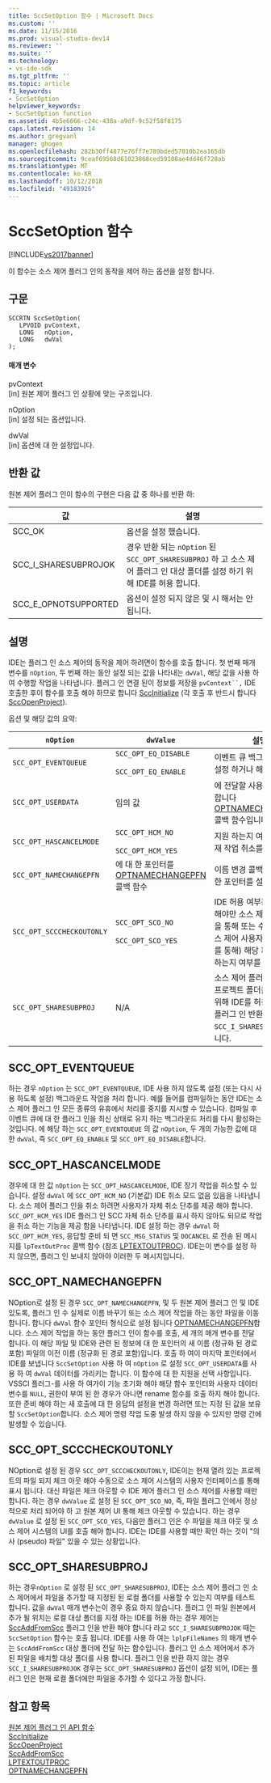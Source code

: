 ```yaml
---
title: SccSetOption 함수 | Microsoft Docs
ms.custom: ''
ms.date: 11/15/2016
ms.prod: visual-studio-dev14
ms.reviewer: ''
ms.suite: ''
ms.technology:
- vs-ide-sdk
ms.tgt_pltfrm: ''
ms.topic: article
f1_keywords:
- SccSetOption
helpviewer_keywords:
- SccSetOption function
ms.assetid: 4b5e6666-c24c-438a-a9df-9c52f58f8175
caps.latest.revision: 14
ms.author: gregvanl
manager: ghogen
ms.openlocfilehash: 282b30ff4877e76ff7e789bded57010b2ea165db
ms.sourcegitcommit: 9ceaf69568d61023868ced59108ae4dd46f720ab
ms.translationtype: MT
ms.contentlocale: ko-KR
ms.lasthandoff: 10/12/2018
ms.locfileid: "49183926"
---
```

# <a name="sccsetoption-function"></a>SccSetOption 함수
[!INCLUDE[vs2017banner](../includes/vs2017banner.md)]

이 함수는 소스 제어 플러그 인의 동작을 제어 하는 옵션을 설정 합니다.  
  
## <a name="syntax"></a>구문  
  
```cpp#  
SCCRTN SccSetOption(  
   LPVOID pvContext,  
   LONG   nOption,  
   LONG   dwVal  
);  
```  
  
#### <a name="parameters"></a>매개 변수  
 pvContext  
 [in] 원본 제어 플러그 인 상황에 맞는 구조입니다.  
  
 nOption  
 [in] 설정 되는 옵션입니다.  
  
 dwVal  
 [in] 옵션에 대 한 설정입니다.  
  
## <a name="return-value"></a>반환 값  
 원본 제어 플러그 인이 함수의 구현은 다음 값 중 하나를 반환 하:  
  
|값|설명|  
|-----------|-----------------|  
|SCC_OK|옵션을 설정 했습니다.|  
|SCC_I_SHARESUBPROJOK|경우 반환 되는 `nOption` 된 `SCC_OPT_SHARESUBPROJ` 하 고 소스 제어 플러그 인 대상 폴더를 설정 하기 위해 IDE를 허용 합니다.|  
|SCC_E_OPNOTSUPPORTED|옵션이 설정 되지 않은 및 시 해서는 안 됩니다.|  
  
## <a name="remarks"></a>설명  
 IDE는 플러그 인 소스 제어의 동작을 제어 하려면이 함수를 호출 합니다. 첫 번째 매개 변수를 `nOption`, 두 번째 하는 동안 설정 되는 값을 나타내는 `dwVal`, 해당 값을 사용 하 여 수행할 작업을 나타냅니다. 플러그 인 연결 된이 정보를 저장을 `pvContext``,` IDE 호출한 후이 함수를 호출 해야 하므로 합니다 [SccInitialize](../extensibility/sccinitialize-function.md) (각 호출 후 반드시 합니다 [SccOpenProject](../extensibility/sccopenproject-function.md)).  
  
 옵션 및 해당 값의 요약:  
  
|`nOption`|`dwValue`|설명|  
|---------------|---------------|-----------------|  
|`SCC_OPT_EVENTQUEUE`|`SCC_OPT_EQ_DISABLE`<br /><br /> `SCC_OPT_EQ_ENABLE`|이벤트 큐 백그라운드 하는 설정 하거나 해제 합니다.|  
|`SCC_OPT_USERDATA`|임의 값|에 전달할 사용자 값을 지정 합니다 [OPTNAMECHANGEPFN](../extensibility/optnamechangepfn.md) 콜백 함수입니다.|  
|`SCC_OPT_HASCANCELMODE`|`SCC_OPT_HCM_NO`<br /><br /> `SCC_OPT_HCM_YES`|지원 하는지 여부를 IDE 현재 작업 취소를 나타냅니다.|  
|`SCC_OPT_NAMECHANGEPFN`|에 대 한 포인터를 [OPTNAMECHANGEPFN](../extensibility/optnamechangepfn.md) 콜백 함수|이름 변경 콜백 함수에 대 한 포인터를 설정합니다.|  
|`SCC_OPT_SCCCHECKOUTONLY`|`SCC_OPT_SCO_NO`<br /><br /> `SCC_OPT_SCO_YES`|IDE 허용 여부는 체크 아웃 해야만 소스 제어 플러그 인을 통해 또는 수동으로 (소스 제어 사용자 인터페이스를 통해) 해당 파일을 검사 하는지 여부를 나타냅니다.|  
|`SCC_OPT_SHARESUBPROJ`|N/A|소스 제어 플러그 인 로컬 프로젝트 폴더를 지정 하기 위해 IDE를 허용 하는 경우 플러그 인 반환 `SCC_I_SHARESUBPROJOK`합니다.|  
  
## <a name="sccopteventqueue"></a>SCC_OPT_EVENTQUEUE  
 하는 경우 `nOption` 는 `SCC_OPT_EVENTQUEUE`, IDE 사용 하지 않도록 설정 (또는 다시 사용 하도록 설정) 백그라운드 작업을 처리 합니다. 예를 들어를 컴파일하는 동안 IDE는 소스 제어 플러그 인 모든 종류의 유휴에서 처리를 중지를 지시할 수 있습니다. 컴파일 후 이벤트 큐에 대 한 플러그 인을 최신 상태로 유지 하는 백그라운드 처리를 다시 활성화는 것입니다. 에 해당 하는 `SCC_OPT_EVENTQUEUE` 의 값 `nOption`, 두 개의 가능한 값에 대 한 `dwVal`, 즉 `SCC_OPT_EQ_ENABLE` 및 `SCC_OPT_EQ_DISABLE`합니다.  
  
## <a name="sccopthascancelmode"></a>SCC_OPT_HASCANCELMODE  
 경우에 대 한 값 `nOption` 는 `SCC_OPT_HASCANCELMODE`, IDE 장기 작업을 취소할 수 있습니다. 설정 `dwVal` 에 `SCC_OPT_HCM_NO` (기본값) IDE 취소 모드 없음 있음을 나타냅니다. 소스 제어 플러그 인을 취소 하려면 사용자가 자체 취소 단추를 제공 해야 합니다. `SCC_OPT_HCM_YES` IDE 플러그 인 SCC 자체 취소 단추를 표시 하지 않아도 되므로 작업을 취소 하는 기능을 제공 함을 나타냅니다. IDE 설정 하는 경우 `dwVal` 하 `SCC_OPT_HCM_YES`, 응답할 준비 되 면 `SCC_MSG_STATUS` 및 `DOCANCEL` 로 전송 된 메시지를 `lpTextOutProc` 콜백 함수 (참조 [LPTEXTOUTPROC](../extensibility/lptextoutproc.md)). IDE는이 변수를 설정 하지 않으면, 플러그 인 보내지 않아야 이러한 두 메시지입니다.  
  
## <a name="sccoptnamechangepfn"></a>SCC_OPT_NAMECHANGEPFN  
 NOption로 설정 된 경우 `SCC_OPT_NAMECHANGEPFN`, 및 두 원본 제어 플러그 인 및 IDE 있도록, 플러그 인 수 실제로 이름 바꾸기 또는 소스 제어 작업을 하는 동안 파일을 이동 합니다. 합니다 `dwVal` 함수 포인터 형식으로 설정 됩니다 [OPTNAMECHANGEPFN](../extensibility/optnamechangepfn.md)합니다. 소스 제어 작업을 하는 동안 플러그 인이 함수를 호출, 세 개의 매개 변수를 전달 합니다. 이 해당 파일 및 IDE와 관련 된 정보에 대 한 포인터의 새 이름 (정규화 된 경로 포함) 파일의 이전 이름 (정규화 된 경로 포함)입니다. 호출 하 여이 마지막 포인터에서 IDE를 보냅니다 `SccSetOption` 사용 하 여 `nOption` 로 설정 `SCC_OPT_USERDATA`를 사용 하 여 `dwVal` 데이터를 가리키는 합니다. 이 함수에 대 한 지원을 선택 사항입니다. VSSCI 플러그-를 사용 하 여가이 기능 초기화 해야 해당 함수 포인터와 사용자 데이터 변수를 `NULL`, 권한이 부여 된 한 경우가 아니면 rename 함수를 호출 하지 해야 합니다. 또한 준비 해야 하는 새 호출에 대 한 응답의 설정을 변경 하려면 또는 지정 된 값을 보유할 `SccSetOption`합니다. 소스 제어 명령 작업 도중 발생 하지 않을 수 있지만 명령 간에 발생할 수 있습니다.  
  
## <a name="sccoptscccheckoutonly"></a>SCC_OPT_SCCCHECKOUTONLY  
 NOption로 설정 된 경우 `SCC_OPT_SCCCHECKOUTONLY`, IDE이는 현재 열려 있는 프로젝트의 파일 되지 체크 아웃 해야 수동으로 소스 제어 시스템의 사용자 인터페이스를 통해 표시 됩니다. 대신 파일은 체크 아웃할 수 IDE 제어 플러그 인 소스 제어를 사용할 때만 합니다. 하는 경우 `dwValue` 로 설정 된 `SCC_OPT_SCO_NO`, 즉, 파일 플러그 인에서 정상적으로 처리 되어야 하 고 원본 제어 UI 통해 체크 아웃할 수 있습니다. 하는 경우 `dwValue` 로 설정 된 `SCC_OPT_SCO_YES`, 다음만 플러그 인은 수 파일을 체크 아웃 및 소스 제어 시스템의 UI를 호출 해야 합니다. IDE는 IDE를 사용할 때만 확인 하는 것이 "의사 (pseudo) 파일" 있을 수 있는 상황입니다.  
  
## <a name="sccoptsharesubproj"></a>SCC_OPT_SHARESUBPROJ  
 하는 경우`nOption` 로 설정 된 `SCC_OPT_SHARESUBPROJ`, IDE는 소스 제어 플러그 인 소스 제어에서 파일을 추가할 때 지정된 된 로컬 폴더를 사용할 수 있는지 여부를 테스트 합니다. 값을 `dwVal` 매개 변수는이 경우 중요 하지 않습니다. 플러그 인 파일 원본에서 추가 될 위치는 로컬 대상 폴더를 지정 하는 IDE를 허용 하는 경우 제어는 [SccAddFromScc](../extensibility/sccaddfromscc-function.md) 플러그 인을 반환 해야 합니다 라고 `SCC_I_SHARESUBPROJOK` 때는 `SccSetOption` 함수는 호출 됩니다. IDE를 사용 하 여는 `lplpFileNames` 의 매개 변수는 `SccAddFromScc` 대상 폴더에 전달 하는 함수입니다. 플러그 인 소스 제어에서 추가 된 파일을 배치할 대상 폴더를 사용 합니다. 플러그 인을 반환 하지 않는 경우 `SCC_I_SHARESUBPROJOK` 경우는 `SCC_OPT_SHARESUBPROJ` 옵션이 설정 되어, IDE는 플러그 인은 현재 로컬 폴더에만 파일을 추가할 수 있다고 가정 합니다.  
  
## <a name="see-also"></a>참고 항목  
 [원본 제어 플러그 인 API 함수](../extensibility/source-control-plug-in-api-functions.md)   
 [SccInitialize](../extensibility/sccinitialize-function.md)   
 [SccOpenProject](../extensibility/sccopenproject-function.md)   
 [SccAddFromScc](../extensibility/sccaddfromscc-function.md)   
 [LPTEXTOUTPROC](../extensibility/lptextoutproc.md)   
 [OPTNAMECHANGEPFN](../extensibility/optnamechangepfn.md)

